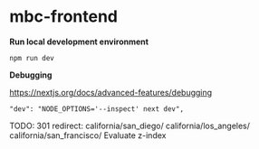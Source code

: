 # mbc-frontend

**Run local development environment**
```
npm run dev
```

**Debugging**

https://nextjs.org/docs/advanced-features/debugging
```
"dev": "NODE_OPTIONS='--inspect' next dev",
```

TODO:
301 redirect: california/san_diego/ california/los_angeles/ california/san_francisco/
Evaluate z-index


